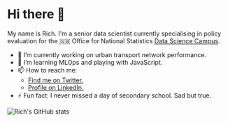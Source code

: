 
  <head>
    <!-- Place your kit's code here -->
    <script src="https://kit.fontawesome.com/15557ce6ef.js" crossorigin="anonymous"></script>
  </head>


# Hi there 👋
My name is Rich. I'm a senior data scientist currently specialising in policy evaluation
for the 🇬🇧 Office for National Statistics [Data Science Campus](https://datasciencecampus.ons.gov.uk/author/rich-leyshon/).

- 🔭 I’m currently working on urban transport network performance.  
- 🌱 I’m learning MLOps and playing with JavaScript.  
- 📫 How to reach me:  
    - <a href="https://twitter.com/Rich_L1984"><i class="fa-brands fa-square-twitter"></i> Find me on Twitter.</a>  
    - <a href="https://www.linkedin.com/in/richard-leyshon-316121163/"><i class="fa-brands fa-linkedin"></i> Profile on LinkedIn.</a>
- ⚡ Fun fact: I never missed a day of secondary school. Sad but true.  

<img src="https://github-readme-stats.vercel.app/api?username=r-leyshon&show_icons=true&theme=cobalt&include_all_commits=true&count_private=true&custom_title=Rich%20Leyshon%27s%20GitHub%20Stats" alt="Rich's GitHub stats"></img>
